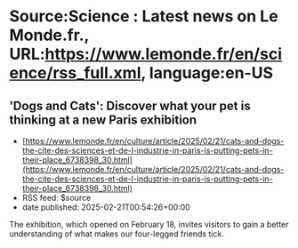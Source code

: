 # Source:Science : Latest news on Le Monde.fr., URL:https://www.lemonde.fr/en/science/rss_full.xml, language:en-US

## 'Dogs and Cats': Discover what your pet is thinking at a new Paris exhibition
 - [https://www.lemonde.fr/en/culture/article/2025/02/21/cats-and-dogs-the-cite-des-sciences-et-de-l-industrie-in-paris-is-putting-pets-in-their-place_6738398_30.html](https://www.lemonde.fr/en/culture/article/2025/02/21/cats-and-dogs-the-cite-des-sciences-et-de-l-industrie-in-paris-is-putting-pets-in-their-place_6738398_30.html)
 - RSS feed: $source
 - date published: 2025-02-21T00:54:26+00:00

The exhibition, which opened on February 18, invites visitors to gain a better understanding of what makes our four-legged friends tick.

